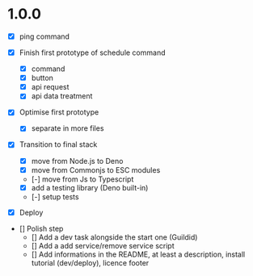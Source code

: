 # 1.0.0
- [x] ping command

- [x] Finish first prototype of schedule command
    - [x] command
    - [x] button
    - [x] api request
    - [x] api data treatment

- [x] Optimise first prototype
    - [x] separate in more files

- [x] Transition to final stack
    - [x] move from Node.js to Deno
    - [x] move from Commonjs to ESC modules
    - [-] move from Js to Typescript
    - [x] add a testing library (Deno built-in)
    - [-] setup tests

- [x] Deploy

- [] Polish step
    - [] Add a dev task alongside the start one (Guildid)
    - [] Add a add service/remove service script
    - [] Add informations in the README, at least a description, install tutorial (dev/deploy), licence footer